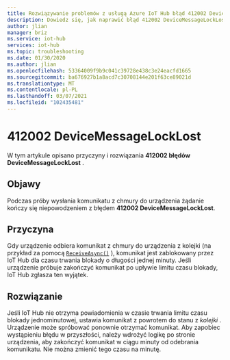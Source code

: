 ```yaml
---
title: Rozwiązywanie problemów z usługą Azure IoT Hub błąd 412002 DeviceMessageLockLost
description: Dowiedz się, jak naprawić błąd 412002 DeviceMessageLockLost
author: jlian
manager: briz
ms.service: iot-hub
services: iot-hub
ms.topic: troubleshooting
ms.date: 01/30/2020
ms.author: jlian
ms.openlocfilehash: 53364009f9b9c041c39728e438c3e24eacfd1665
ms.sourcegitcommit: ba676927b1a8acd7c30708144e201f63ce89021d
ms.translationtype: MT
ms.contentlocale: pl-PL
ms.lasthandoff: 03/07/2021
ms.locfileid: "102435481"
---
```

# <a name="412002-devicemessagelocklost"></a>412002 DeviceMessageLockLost

W tym artykule opisano przyczyny i rozwiązania **412002 błędów DeviceMessageLockLost** .

## <a name="symptoms"></a>Objawy

Podczas próby wysłania komunikatu z chmury do urządzenia żądanie kończy się niepowodzeniem z błędem **412002 DeviceMessageLockLost**.

## <a name="cause"></a>Przyczyna

Gdy urządzenie odbiera komunikat z chmury do urządzenia z kolejki (na przykład za pomocą [`ReceiveAsync()`](/dotnet/api/microsoft.azure.devices.client.deviceclient.receiveasync) ), komunikat jest zablokowany przez IoT Hub dla czasu trwania blokady o długości jednej minuty. Jeśli urządzenie próbuje zakończyć komunikat po upływie limitu czasu blokady, IoT Hub zgłasza ten wyjątek.

## <a name="solution"></a>Rozwiązanie

Jeśli IoT Hub nie otrzyma powiadomienia w czasie trwania limitu czasu blokady jednominutowej, ustawia komunikat z powrotem do stanu z *kolejki* . Urządzenie może spróbować ponownie otrzymać komunikat. Aby zapobiec wystąpieniu błędu w przyszłości, należy wdrożyć logikę po stronie urządzenia, aby zakończyć komunikat w ciągu minuty od odebrania komunikatu. Nie można zmienić tego czasu na minutę.